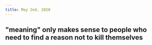 ```yaml
---
title: May 2nd, 2020
---
```


## "meaning" only makes sense to people who need to find a reason not to kill themselves

